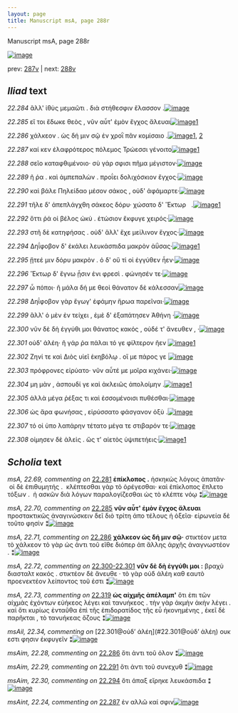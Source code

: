```yaml
---
layout: page
title: Manuscript msA, page 288r
---
```


Manuscript msA, page 288r

[![image](http://www.homermultitext.org/iipsrv?OBJ=IIP,1.0&FIF=/project/homer/pyramidal/deepzoom/hmt/vaimg/2017a/VA288RN_0458.tif&WID=100&CVT=JPEG)](http://www.homermultitext.org/ict2/?urn=urn:cite2:hmt:vaimg.2017a:VA288RN_0458)

prev:  [287v](../287v/) | next:  [288v](../288v/)

## *Iliad* text

*22.284* <a id="22.284"/> ἂλλ' ἰ̈θὺς μεμαῶτι . διὰ στήθεσφιν ἔλασσον .[![image](http://www.homermultitext.org/iipsrv?OBJ=IIP,1.0&FIF=/project/homer/pyramidal/deepzoom/hmt/vaimg/2017a/VA288RN_0458.tif&RGN=0.2069,0.1979,0.3729,0.02739&WID=1000&CVT=JPEG)](http://www.homermultitext.org/ict2/?urn=urn:cite2:hmt:vaimg.2017a:VA288RN_0458@0.2069,0.1979,0.3729,0.02739)

*22.285* <a id="22.285"/> εἴ τοι ἔδωκε θεὸς , νῦν αὖτ' ἐμὸν ἔγχος ἄλευαι[![image](http://www.homermultitext.org/iipsrv?OBJ=IIP,1.0&FIF=/project/homer/pyramidal/deepzoom/hmt/vaimg/2017a/VA288RN_0458.tif&RGN=0.2102,0.2202,0.3812,0.02808&WID=1000&CVT=JPEG)](http://www.homermultitext.org/ict2/?urn=urn:cite2:hmt:vaimg.2017a:VA288RN_0458@0.2102,0.2202,0.3812,0.02808)[1](#msA_22.70)

*22.286* <a id="22.286"/> χάλκεον . ὡς δή μιν σῷ ἐν χροῒ πᾶν κομίσαιο .[![image](http://www.homermultitext.org/iipsrv?OBJ=IIP,1.0&FIF=/project/homer/pyramidal/deepzoom/hmt/vaimg/2017a/VA288RN_0458.tif&RGN=0.1866,0.2433,0.4090,0.02559&WID=1000&CVT=JPEG)](http://www.homermultitext.org/ict2/?urn=urn:cite2:hmt:vaimg.2017a:VA288RN_0458@0.1866,0.2433,0.4090,0.02559)[1](#msA_22.71), [2](#msAim_22.28)

*22.287* <a id="22.287"/> καί κεν ἐλαφρότερος πόλεμος Τρώεσσι γένοιτο[![image](http://www.homermultitext.org/iipsrv?OBJ=IIP,1.0&FIF=/project/homer/pyramidal/deepzoom/hmt/vaimg/2017a/VA288RN_0458.tif&RGN=0.2109,0.2622,0.3902,0.02241&WID=1000&CVT=JPEG)](http://www.homermultitext.org/ict2/?urn=urn:cite2:hmt:vaimg.2017a:VA288RN_0458@0.2109,0.2622,0.3902,0.02241)[1](#msAint_22.24)

*22.288* <a id="22.288"/> σεῖο καταφθιμένοιο· σὺ γάρ σφισι πῆμα μέγιστον·[![image](http://www.homermultitext.org/iipsrv?OBJ=IIP,1.0&FIF=/project/homer/pyramidal/deepzoom/hmt/vaimg/2017a/VA288RN_0458.tif&RGN=0.2052,0.2819,0.3941,0.02434&WID=1000&CVT=JPEG)](http://www.homermultitext.org/ict2/?urn=urn:cite2:hmt:vaimg.2017a:VA288RN_0458@0.2052,0.2819,0.3941,0.02434)

*22.289* <a id="22.289"/> ῆ ῥα . καὶ ἀμπεπαλὼν . προΐει δολιχόσκιον ἔγχος·[![image](http://www.homermultitext.org/iipsrv?OBJ=IIP,1.0&FIF=/project/homer/pyramidal/deepzoom/hmt/vaimg/2017a/VA288RN_0458.tif&RGN=0.1980,0.2976,0.4156,0.02835&WID=1000&CVT=JPEG)](http://www.homermultitext.org/ict2/?urn=urn:cite2:hmt:vaimg.2017a:VA288RN_0458@0.1980,0.2976,0.4156,0.02835)

*22.290* <a id="22.290"/> καὶ βάλε Πηλείδαο μέσον σάκος , οὐδ' ἀφάμαρτε·[![image](http://www.homermultitext.org/iipsrv?OBJ=IIP,1.0&FIF=/project/homer/pyramidal/deepzoom/hmt/vaimg/2017a/VA288RN_0458.tif&RGN=0.1988,0.3185,0.4269,0.02849&WID=1000&CVT=JPEG)](http://www.homermultitext.org/ict2/?urn=urn:cite2:hmt:vaimg.2017a:VA288RN_0458@0.1988,0.3185,0.4269,0.02849)

*22.291* <a id="22.291"/> τῆλε δ' ἀπεπλάγχθη σάκεος δόρυ· χώσατο δ' Ἕκτωρ   .[![image](http://www.homermultitext.org/iipsrv?OBJ=IIP,1.0&FIF=/project/homer/pyramidal/deepzoom/hmt/vaimg/2017a/VA288RN_0458.tif&RGN=0.1835,0.3402,0.4329,0.02241&WID=1000&CVT=JPEG)](http://www.homermultitext.org/ict2/?urn=urn:cite2:hmt:vaimg.2017a:VA288RN_0458@0.1835,0.3402,0.4329,0.02241)[1](#msAim_22.29)

*22.292* <a id="22.292"/> ὅττι ῥά οἱ βέλος ὠκὺ . ἐτώσιον ἔκφυγε χειρός·[![image](http://www.homermultitext.org/iipsrv?OBJ=IIP,1.0&FIF=/project/homer/pyramidal/deepzoom/hmt/vaimg/2017a/VA288RN_0458.tif&RGN=0.1999,0.3584,0.3817,0.02365&WID=1000&CVT=JPEG)](http://www.homermultitext.org/ict2/?urn=urn:cite2:hmt:vaimg.2017a:VA288RN_0458@0.1999,0.3584,0.3817,0.02365)

*22.293* <a id="22.293"/> στῆ δὲ κατηφήσας . οὐδ' ἄλλ' ἔχε μείλινον ἔγχος·[![image](http://www.homermultitext.org/iipsrv?OBJ=IIP,1.0&FIF=/project/homer/pyramidal/deepzoom/hmt/vaimg/2017a/VA288RN_0458.tif&RGN=0.1990,0.3754,0.3906,0.02545&WID=1000&CVT=JPEG)](http://www.homermultitext.org/ict2/?urn=urn:cite2:hmt:vaimg.2017a:VA288RN_0458@0.1990,0.3754,0.3906,0.02545)

*22.294* <a id="22.294"/> Δηΐφοβον δ' ἐκάλει λευκάσπιδα μακρὸν ἀΰσας·[![image](http://www.homermultitext.org/iipsrv?OBJ=IIP,1.0&FIF=/project/homer/pyramidal/deepzoom/hmt/vaimg/2017a/VA288RN_0458.tif&RGN=0.1840,0.3943,0.4458,0.02434&WID=1000&CVT=JPEG)](http://www.homermultitext.org/ict2/?urn=urn:cite2:hmt:vaimg.2017a:VA288RN_0458@0.1840,0.3943,0.4458,0.02434)[1](#msAim_22.30)

*22.295* <a id="22.295"/> ᾔτεέ μιν δόρυ μακρὸν . ὁ δ' οὔ τί οἱ ἐγγύθεν ἦεν·[![image](http://www.homermultitext.org/iipsrv?OBJ=IIP,1.0&FIF=/project/homer/pyramidal/deepzoom/hmt/vaimg/2017a/VA288RN_0458.tif&RGN=0.2008,0.4142,0.3922,0.02158&WID=1000&CVT=JPEG)](http://www.homermultitext.org/ict2/?urn=urn:cite2:hmt:vaimg.2017a:VA288RN_0458@0.2008,0.4142,0.3922,0.02158)

*22.296* <a id="22.296"/> Ἕκτωρ δ' ἔγνω ᾗσιν ἐνι φρεσὶ . φώνησέν τε·[![image](http://www.homermultitext.org/iipsrv?OBJ=IIP,1.0&FIF=/project/homer/pyramidal/deepzoom/hmt/vaimg/2017a/VA288RN_0458.tif&RGN=0.1980,0.4308,0.3756,0.02849&WID=1000&CVT=JPEG)](http://www.homermultitext.org/ict2/?urn=urn:cite2:hmt:vaimg.2017a:VA288RN_0458@0.1980,0.4308,0.3756,0.02849)

*22.297* <a id="22.297"/> ὦ πόποι· ῆ μάλα δή με θεοὶ θάνατον δὲ κάλεσσαν[![image](http://www.homermultitext.org/iipsrv?OBJ=IIP,1.0&FIF=/project/homer/pyramidal/deepzoom/hmt/vaimg/2017a/VA288RN_0458.tif&RGN=0.1887,0.4487,0.4158,0.02614&WID=1000&CVT=JPEG)](http://www.homermultitext.org/ict2/?urn=urn:cite2:hmt:vaimg.2017a:VA288RN_0458@0.1887,0.4487,0.4158,0.02614)

*22.298* <a id="22.298"/> Δηΐφοβον γὰρ ἔγωγ' ἐφάμην ἥρωα παρεῖναι·[![image](http://www.homermultitext.org/iipsrv?OBJ=IIP,1.0&FIF=/project/homer/pyramidal/deepzoom/hmt/vaimg/2017a/VA288RN_0458.tif&RGN=0.1949,0.4694,0.3891,0.02434&WID=1000&CVT=JPEG)](http://www.homermultitext.org/ict2/?urn=urn:cite2:hmt:vaimg.2017a:VA288RN_0458@0.1949,0.4694,0.3891,0.02434)

*22.299* <a id="22.299"/> ἂλλ' ὁ μὲν ἐν τείχει , ἐμὲ δ' ἐξαπάτησεν Ἀθήνη ·[![image](http://www.homermultitext.org/iipsrv?OBJ=IIP,1.0&FIF=/project/homer/pyramidal/deepzoom/hmt/vaimg/2017a/VA288RN_0458.tif&RGN=0.1986,0.4889,0.3850,0.02503&WID=1000&CVT=JPEG)](http://www.homermultitext.org/ict2/?urn=urn:cite2:hmt:vaimg.2017a:VA288RN_0458@0.1986,0.4889,0.3850,0.02503)

*22.300* <a id="22.300"/> νῦν δὲ δὴ ἐγγύθι μοι θάνατος κακός , οὐδέ τ' ἄνευθεν , ·[![image](http://www.homermultitext.org/iipsrv?OBJ=IIP,1.0&FIF=/project/homer/pyramidal/deepzoom/hmt/vaimg/2017a/VA288RN_0458.tif&RGN=0.1999,0.5100,0.4112,0.01909&WID=1000&CVT=JPEG)](http://www.homermultitext.org/ict2/?urn=urn:cite2:hmt:vaimg.2017a:VA288RN_0458@0.1999,0.5100,0.4112,0.01909)

*22.301* <a id="22.301"/> οὐδ' ἀλέη· ῆ γάρ ῥα πάλαι τό γε φίλτερον ῆεν [![image](http://www.homermultitext.org/iipsrv?OBJ=IIP,1.0&FIF=/project/homer/pyramidal/deepzoom/hmt/vaimg/2017a/VA288RN_0458.tif&RGN=0.1969,0.5284,0.3797,0.02089&WID=1000&CVT=JPEG)](http://www.homermultitext.org/ict2/?urn=urn:cite2:hmt:vaimg.2017a:VA288RN_0458@0.1969,0.5284,0.3797,0.02089)[1](#msAil_22.34)

*22.302* <a id="22.302"/> Ζηνί τε καὶ Διὸς υἱεῖ ἑκηβόλῳ . οἵ με πάρος γε [![image](http://www.homermultitext.org/iipsrv?OBJ=IIP,1.0&FIF=/project/homer/pyramidal/deepzoom/hmt/vaimg/2017a/VA288RN_0458.tif&RGN=0.1927,0.5469,0.3998,0.02642&WID=1000&CVT=JPEG)](http://www.homermultitext.org/ict2/?urn=urn:cite2:hmt:vaimg.2017a:VA288RN_0458@0.1927,0.5469,0.3998,0.02642)

*22.303* <a id="22.303"/> πρόφρονες εἰρύατο· νῦν αὖτέ με μοῖρα κιχάνει·[![image](http://www.homermultitext.org/iipsrv?OBJ=IIP,1.0&FIF=/project/homer/pyramidal/deepzoom/hmt/vaimg/2017a/VA288RN_0458.tif&RGN=0.1940,0.5643,0.3884,0.02434&WID=1000&CVT=JPEG)](http://www.homermultitext.org/ict2/?urn=urn:cite2:hmt:vaimg.2017a:VA288RN_0458@0.1940,0.5643,0.3884,0.02434)

*22.304* <a id="22.304"/> μη μὰν , ἀσπουδί γε καὶ ἀκλειῶς ἀπολοίμην .[![image](http://www.homermultitext.org/iipsrv?OBJ=IIP,1.0&FIF=/project/homer/pyramidal/deepzoom/hmt/vaimg/2017a/VA288RN_0458.tif&RGN=0.1804,0.5864,0.3926,0.02213&WID=1000&CVT=JPEG)](http://www.homermultitext.org/ict2/?urn=urn:cite2:hmt:vaimg.2017a:VA288RN_0458@0.1804,0.5864,0.3926,0.02213)[1](#msA_22.72a)

*22.305* <a id="22.305"/> ἀλλὰ μέγα ῥέξας τι καὶ ἐσσομένοισι πυθέσθαι·[![image](http://www.homermultitext.org/iipsrv?OBJ=IIP,1.0&FIF=/project/homer/pyramidal/deepzoom/hmt/vaimg/2017a/VA288RN_0458.tif&RGN=0.1936,0.6046,0.3688,0.02254&WID=1000&CVT=JPEG)](http://www.homermultitext.org/ict2/?urn=urn:cite2:hmt:vaimg.2017a:VA288RN_0458@0.1936,0.6046,0.3688,0.02254)

*22.306* <a id="22.306"/> ὡς ἄρα φωνήσας , εἰρύσσατο φάσγανον ὀξὺ .[![image](http://www.homermultitext.org/iipsrv?OBJ=IIP,1.0&FIF=/project/homer/pyramidal/deepzoom/hmt/vaimg/2017a/VA288RN_0458.tif&RGN=0.1925,0.6243,0.3804,0.02254&WID=1000&CVT=JPEG)](http://www.homermultitext.org/ict2/?urn=urn:cite2:hmt:vaimg.2017a:VA288RN_0458@0.1925,0.6243,0.3804,0.02254)

*22.307* <a id="22.307"/> τό οἱ ὑπο λαπάρην τέτατο μέγα τε στιβαρόν τε·[![image](http://www.homermultitext.org/iipsrv?OBJ=IIP,1.0&FIF=/project/homer/pyramidal/deepzoom/hmt/vaimg/2017a/VA288RN_0458.tif&RGN=0.1852,0.6426,0.3830,0.01978&WID=1000&CVT=JPEG)](http://www.homermultitext.org/ict2/?urn=urn:cite2:hmt:vaimg.2017a:VA288RN_0458@0.1852,0.6426,0.3830,0.01978)

*22.308* <a id="22.308"/> οίμησεν δὲ ἀλεὶς . ὥς τ' αἰετὸς ὑψιπετήεις·[![image](http://www.homermultitext.org/iipsrv?OBJ=IIP,1.0&FIF=/project/homer/pyramidal/deepzoom/hmt/vaimg/2017a/VA288RN_0458.tif&RGN=0.1800,0.6603,0.3697,0.02254&WID=1000&CVT=JPEG)](http://www.homermultitext.org/ict2/?urn=urn:cite2:hmt:vaimg.2017a:VA288RN_0458@0.1800,0.6603,0.3697,0.02254)[1](#msA_22.72b)

## *Scholia* text

*msA, 22.69, commenting on* [22.281](#22.281)  <a id="msA_22.69"/> **ἐπίκλοπος .** ἠσκηκὼς λόγοις ἀπατᾶν·  οἱ δὲ ἐπιθυμητής .  κλέπτεσθαι γὰρ τὸ ὀρέγεσθαι· καὶ ἐπίκλοπος ἔπλετο τόξων .  ἠ ασκῶν διὰ λόγων παραλογίζεσθαι ὡς τὸ κλέπτε νόῳ ⁑[![image](http://www.homermultitext.org/iipsrv?OBJ=IIP,1.0&FIF=/project/homer/pyramidal/deepzoom/hmt/vaimg/2017a/VA288RN_0458.tif&RGN=0.1879,0.09599,0.6271,0.03914&WID=1000&CVT=JPEG)](http://www.homermultitext.org/ict2/?urn=urn:cite2:hmt:vaimg.2017a:VA288RN_0458@0.1879,0.09599,0.6271,0.03914)

*msA, 22.70, commenting on* [22.285](#22.285)  <a id="msA_22.70"/> **νῦν αὖτ' ἐμὸν ἔγχος ἄλευαι** προστακτικῶς ἀναγινώσκειν δεῖ διὸ τρίτη ἀπο τέλους ἡ ὀξεῖα· εἰρωνεία δὲ τοῦτο φησὶν ⁑[![image](http://www.homermultitext.org/iipsrv?OBJ=IIP,1.0&FIF=/project/homer/pyramidal/deepzoom/hmt/vaimg/2017a/VA288RN_0458.tif&RGN=0.2150,0.1196,0.6083,0.03513&WID=1000&CVT=JPEG)](http://www.homermultitext.org/ict2/?urn=urn:cite2:hmt:vaimg.2017a:VA288RN_0458@0.2150,0.1196,0.6083,0.03513)

*msA, 22.71, commenting on* [22.286](#22.286)  <a id="msA_22.71"/> **χάλκεον ὡς δή μιν σῷ·** στικτέον μετα τὸ χάλκεον τὸ γὰρ ὡς ἀντι τοῦ εἴθε διόπερ ἀπ ἅλλης ἀρχῆς ἀναγνωστέον . ⁑[![image](http://www.homermultitext.org/iipsrv?OBJ=IIP,1.0&FIF=/project/homer/pyramidal/deepzoom/hmt/vaimg/2017a/VA288RN_0458.tif&RGN=0.6188,0.5068,0.2130,0.04205&WID=1000&CVT=JPEG)](http://www.homermultitext.org/ict2/?urn=urn:cite2:hmt:vaimg.2017a:VA288RN_0458@0.6188,0.5068,0.2130,0.04205)

*msA, 22.72, commenting on* [22.300-22.301](#22.300-22.301)  <a id="msA_22.72"/> **νῦν δὲ δὴ ἐγγύθι μοι :** βραχὺ διασταλτ κακός . στικτέον δὲ ἄνευθε · τὸ γὰρ οὐδ ἀλέη καθ εαυτὸ προενεκτέον λείποντος τοῦ ἐστι ⁑[![image](http://www.homermultitext.org/iipsrv?OBJ=IIP,1.0&FIF=/project/homer/pyramidal/deepzoom/hmt/vaimg/2017a/VA288RN_0458.tif&RGN=0.6175,0.5448,0.2135,0.02752&WID=1000&CVT=JPEG)](http://www.homermultitext.org/ict2/?urn=urn:cite2:hmt:vaimg.2017a:VA288RN_0458@0.6175,0.5448,0.2135,0.02752)

*msA, 22.73, commenting on* [22.319](#22.319)  <a id="msA_22.73"/> **ὡς αἰχμῆς ἀπέλαμπ'** ὅτι ἐπι τῶν αἰχμὰς ἐχόντων εὐήκεος λέγει καὶ τανυήκεος . τὴν γὰρ ἀκμὴν ἀκὴν λέγει . καὶ ὅτι κυρίως ἐνταῦθα ἐπὶ τῆς ἐπιδορατίδος τῆς εὖ ἠκονημένης , ἐκεῖ δὲ παρῆκται , τὸ τανυήκεας ὄζους ⁑[![image](http://www.homermultitext.org/iipsrv?OBJ=IIP,1.0&FIF=/project/homer/pyramidal/deepzoom/hmt/vaimg/2017a/VA288RN_0458.tif&RGN=0.5969,0.5679,0.2552,0.04357&WID=1000&CVT=JPEG)](http://www.homermultitext.org/ict2/?urn=urn:cite2:hmt:vaimg.2017a:VA288RN_0458@0.5969,0.5679,0.2552,0.04357)

*msAil, 22.34, commenting on* [22.301@οὐδ’ ἀλέη](#22.301@οὐδ’ ἀλέη)  <a id="msAil_22.34"/> ουκ εστι φησιν ἐκφυγεῖν ⁑[![image](http://www.homermultitext.org/iipsrv?OBJ=IIP,1.0&FIF=/project/homer/pyramidal/deepzoom/hmt/vaimg/2017a/VA288RN_0458.tif&RGN=0.2248,0.5210,0.09433,0.01438&WID=1000&CVT=JPEG)](http://www.homermultitext.org/ict2/?urn=urn:cite2:hmt:vaimg.2017a:VA288RN_0458@0.2248,0.5210,0.09433,0.01438)

*msAim, 22.28, commenting on* [22.286](#22.286)  <a id="msAim_22.28"/> ὅτι ἀντι τοῦ όλον ⁑[![image](http://www.homermultitext.org/iipsrv?OBJ=IIP,1.0&FIF=/project/homer/pyramidal/deepzoom/hmt/vaimg/2017a/VA288RN_0458.tif&RGN=0.6061,0.2459,0.07111,0.01867&WID=1000&CVT=JPEG)](http://www.homermultitext.org/ict2/?urn=urn:cite2:hmt:vaimg.2017a:VA288RN_0458@0.6061,0.2459,0.07111,0.01867)

*msAim, 22.29, commenting on* [22.291](#22.291)  <a id="msAim_22.29"/> ὅτι ἀντι τοῦ συνεχυθ ⁑[![image](http://www.homermultitext.org/iipsrv?OBJ=IIP,1.0&FIF=/project/homer/pyramidal/deepzoom/hmt/vaimg/2017a/VA288RN_0458.tif&RGN=0.6142,0.3400,0.08088,0.02268&WID=1000&CVT=JPEG)](http://www.homermultitext.org/ict2/?urn=urn:cite2:hmt:vaimg.2017a:VA288RN_0458@0.6142,0.3400,0.08088,0.02268)

*msAim, 22.30, commenting on* [22.294](#22.294)  <a id="msAim_22.30"/> ὅτι άπαξ εἴρηκε λευκάσπιδα ⁑[![image](http://www.homermultitext.org/iipsrv?OBJ=IIP,1.0&FIF=/project/homer/pyramidal/deepzoom/hmt/vaimg/2017a/VA288RN_0458.tif&RGN=0.6277,0.3942,0.1111,0.03195&WID=1000&CVT=JPEG)](http://www.homermultitext.org/ict2/?urn=urn:cite2:hmt:vaimg.2017a:VA288RN_0458@0.6277,0.3942,0.1111,0.03195)

*msAint, 22.24, commenting on* [22.287](#22.287)  <a id="msAint_22.24"/> ἐν αλλῶ καί σφιν[![image](http://www.homermultitext.org/iipsrv?OBJ=IIP,1.0&FIF=/project/homer/pyramidal/deepzoom/hmt/vaimg/2017a/VA288RN_0458.tif&RGN=0.1350,0.2643,0.05674,0.02586&WID=1000&CVT=JPEG)](http://www.homermultitext.org/ict2/?urn=urn:cite2:hmt:vaimg.2017a:VA288RN_0458@0.1350,0.2643,0.05674,0.02586)